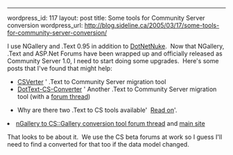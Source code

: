 --- 
wordpress_id: 117
layout: post
title: Some tools for Community Server conversion
wordpress_url: http://blog.sideline.ca/2005/03/17/some-tools-for-community-server-conversion/

<p>I use NGallery and .Text 0.95 in addition to <a title="" href="http://www.dotnetnuke.com">DotNetNuke</a>.  Now that NGallery, .Text and ASP.Net Forums have been wrapped up and officially released as Community Server 1.0, I need to start doing some upgrades.  Here's some posts that I've found that might help:</p><ul><li><a href="http://www.communityserver.org/forums/474383/ShowPost.aspx">CSVerter</a> ' .Text to Community Server migration tool</li><li><a href="http://www.kevinharder.com/blogs/kevin/archive/category/1021.aspx">DotText-CS-Converter</a> ' Another .Text to Community Server migration tool (with a <a href="http://www.communityserver.org/forums/477181/ShowPost.aspx">forum thread</a>)</li></ul><ul><li>Why are there two .Text to CS tools available'  <a href="http://www.kevinharder.com/blogs/kevin/archive/2005/03/07/295.aspx">Read on</a>'.</li></ul><li><a href="http://www.communityserver.org/forums/475487/ShowPost.aspx">nGallery to CS::Gallery conversion tool forum thread</a> and <a href="http://www.qgyen.net/blog/archive/2005/03/03/951.aspx">main site</a></li><p>That looks to be about it.  We use the CS beta forums at work so I guess I'll need to find a converted for that too if the data model changed.</p>
